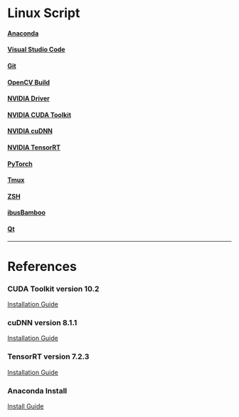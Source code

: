 # Linux Script

#### [Anaconda](./Anaconda_Install/README.md)

#### [Visual Studio Code](./VSCode_Install/README.md)

#### [Git](./Git_Setup/README.md)

#### [OpenCV Build](./OpenCV_Build/buildOpenCV.sh)

#### [NVIDIA Driver](./NVIDIA_Driver_Install/README.md)

#### [NVIDIA CUDA Toolkit](./NVIDIA_CUDA_Toolkit_Install)

#### [NVIDIA cuDNN](./NVIDIA_cuDNN_Install/README.md)

#### [NVIDIA TensorRT](./NVIDIA_TensorRT_Install/README.md)

#### [PyTorch](./PyTorch_Install/README.md)

#### [Tmux](./Tmux_Install/README.md)

#### [ZSH](./ZSH_Install/README.md)

#### [ibusBamboo](./ibusBamboo_Install/README.md)

#### [Qt](./Qt_Install/README.md)

---

# References

### CUDA Toolkit version 10.2

[Installation Guide](https://developer.nvidia.com/cuda-10.2-download-archive?target_os=Linux&target_arch=x86_64&target_distro=Ubuntu&target_version=1804&target_type=deblocal)

### cuDNN version 8.1.1

[Installation Guide](https://docs.nvidia.com/deeplearning/cudnn/archives/cudnn-811/install-guide/index.html)

### TensorRT version 7.2.3

[Installation Guide](https://docs.nvidia.com/deeplearning/tensorrt/archives/tensorrt-723/install-guide/index.html#installing-pycuda)

### Anaconda Install

[Install Guide](https://docs.anaconda.com/anaconda/install/linux/)
